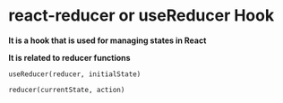 # react-reducer or useReducer Hook

**It is a hook that is used for managing states in React**

**It is related to reducer functions**

`useReducer(reducer, initialState)`

`reducer(currentState, action)`


